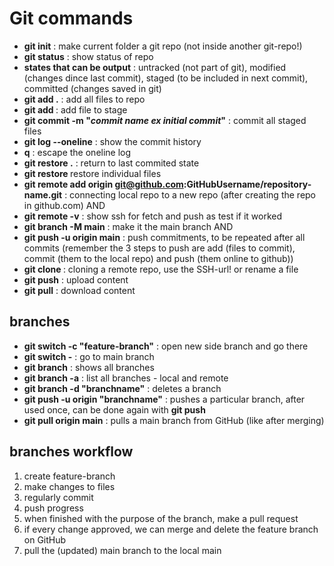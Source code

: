 # Git commands

- **git init** : make current folder a git repo (not inside another git-repo!)
- **git status** : show status of repo
- **states that can be output** : untracked (not part of git), modified (changes dince last commit), staged (to be included in next commit), committed (changes saved in git)
- **git add .** : add all files to repo
- **git add <filename>** : add file to stage
- **git commit -m "_commit name ex initial commit_"** : commit all staged files
- **git log --oneline** : show the commit history
- **q** : escape the oneline log
- **git restore .** : return to last commited state
- **git restore <filename>** restore individual files
- **git remote add origin git@github.com:GitHubUsername/repository-name.git** : connecting local repo to a new repo (after creating the repo in github.com) AND
- **git remote -v** : show ssh for fetch and push as test if it worked
- **git branch -M main** : make it the main branch AND
- **git push -u origin main** : push commitments, to be repeated after all commits
  (remember the 3 steps to push are add (files to commit), commit (them to the local repo) and push (them online to github))
- **git clone <url>** : cloning a remote repo, use the SSH-url!
  or rename a file
- **git push** : upload content
- **git pull** : download content

## branches

- **git switch -c "feature-branch"** : open new side branch and go there
- **git switch -** : go to main branch
- **git branch** : shows all branches
- **git branch -a** : list all branches - local and remote
- **git branch -d "branchname"** : deletes a branch
- **git push -u origin "branchname"** : pushes a particular branch, after used once, can be done again with **git push**
- **git pull origin main** : pulls a main branch from GitHub (like after merging)

## branches workflow

1. create feature-branch
2. make changes to files
3. regularly commit
4. push progress
5. when finished with the purpose of the branch, make a pull request
6. if every change approved, we can merge and delete the feature branch on GitHub
7. pull the (updated) main branch to the local main
